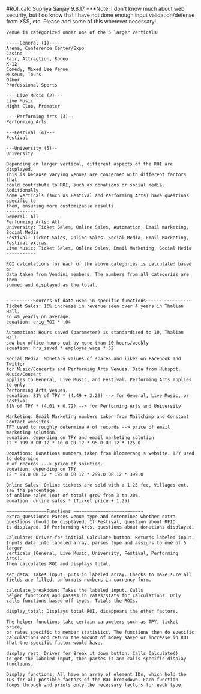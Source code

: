 #ROI_calc
Supriya Sanjay
9.8.17
***Note: I don't know much about web security, but I do know that I have not
done enough input validation/defense from XSS, etc. Please add some of this 
wherever necessary! 
~~~~~~~~~~~~~~~~~~~~~~~Overview~~~~~~~~~~~~~~~~~~~~~~~~~~~~~~~~~~~~~~
Venue is categorized under one of the 5 larger verticals. 

-----General (1)-----				
Arena, Conference Center/Expo
Casino
Fair, Attraction, Rodeo
K-12
Comedy, Mixed Use Venue
Museum, Tours
Other
Professional Sports

----Live Music (2)---
Live Music
Night Club, Promoter

----Performing Arts (3)--
Performing Arts 

---Festival (4)---
Festival

---University (5)--
University 

Depending on larger vertical, different aspects of the ROI are displayed. 
This is because varying venues are concerned with different factors that
could contribute to ROI, such as donations or social media. Additionally,
some verticals (such as Festival and Performing Arts) have questions specific to 
them, ensuring more customizable results. 
-----------
General: All
Performing Arts: All
University: Ticket Sales, Online Sales, Automation, Email marketing, Social Media
Festival: Ticket Sales, Online Sales, Social Media, Email Marketing, Festival extras
Live Music: Ticket Sales, Online Sales, Email Marketing, Social Media 
-----------

ROI calculations for each of the above categories is calculated based on
data taken from Vendini members. The numbers from all categories are then 
summed and displayed as the total. 

 
~~~~~~~~~~Sources of data used in specific functions~~~~~~~~~~~~~~~~~
Ticket Sales: 16% increase in revenue seen over 4 years in Thalian Hall, 
so 4% yearly on average. 
equation: orig_ROI * .04

Automation: Hours saved (parameter) is standardized to 10, Thalian Hall
saw box office hours cut by more than 10 hours/weekly 
equation: hrs_saved * employee_wage * 52 

Social Media: Monetary values of shares and likes on Facebook and Twitter
for Music/Concerts and Performing Arts Venues. Data from Hubspot. Music/Concert
applies to General, Live Music, and Festival. Performing Arts applies to only
Performing Arts venues. 
equation: 81% of TPY * (4.49 + 2.29) --> for General, Live Music, or Festival
81% of TPY * (4.01 + 0.72) --> for Performing Arts and University 

Marketing: Email Marketing numbers taken from Mailchimp and Constant Contact websites.
TPY used to roughly determine # of records --> price of email marketing solution.
equation: depending on TPY and email marketing solution
12 * 199.0 OR 12 * 10.0 OR 12 * 95.0 OR 12 * 125.0 

Donations: Donations numbers taken from Bloomerang's website. TPY used to determine
# of records ---> price of solution. 
equation: depending on TPY 
12 * 99.0 OR 12 * 199.0 OR 12 * 299.0 OR 12 * 399.0

Online Sales: Online tickets are sold with a 1.25 fee, Villages ent. saw the percentage
of online sales (out of total) grow from 3 to 20%. 
equation: online sales * (Ticket price + 1.25)

~~~~~~~~~~~~~~~Functions ~~~~~~~~~~~~~~~~~~~~~~~~~~
extra_questions: Parses venue type and determines whether extra
questions should be displayed. If Festival, question about RFID
is displayed. If Performing Arts, questions about donations displayed.

Calculate: Driver for initial Calculate button. Returns labeled input.
Inputs data into labeled array, parses type and assigns to one of 5 larger
verticals (General, Live Music, University, Festival, Performing Arts). 
Then calculates ROI and displays total.

set_data: Takes input, puts in labeled array. Checks to make sure all 
fields are filled, unformats numbers in currency form. 

calculate_breakdown: Takes the labeled input. Calls
helper functions and passes in rates/stats for calculations. Only 
calls functions based off types. Totals the ROIs. 

display_total: Displays total ROI, disappears the other factors. 

The helper functions take certain parameters such as TPY, ticket price, 
or rates specific to member statistics. The functions then do specific 
calculations and return the amount of money saved or increase in ROI 
that the specific factor would have.

display_rest: Driver for Break it down button. Calls Calculate() 
to get the labeled input, then parses it and calls specific display
functions. 

Display functions: All have an array of element_IDs, which hold the
IDs for all possible factors of the ROI breakdown. Each function 
loops through and prints only the necessary factors for each type. 